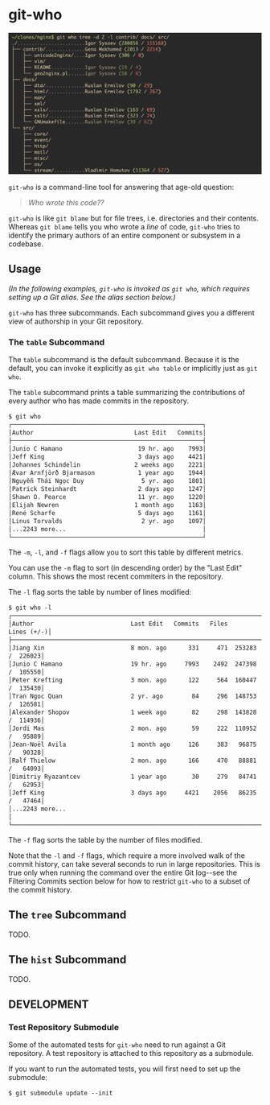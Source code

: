 # git-who
 ![Vanity screenshot](./screenshots/vanity.png)

`git-who` is a command-line tool for answering that age-old question:

> _Who wrote this code??_

`git-who` is like `git blame` but for file trees, i.e. directories and their
contents. Whereas `git blame` tells you who wrote a _line_ of code, `git-who`
tries to identify the primary authors of an entire component or subsystem in a
codebase.

## Usage
_(In the following examples, `git-who` is invoked as `git who`, which requires
setting up a Git alias. See the alias section below.)_

`git-who` has three subcommands. Each subcommand gives you a different view of
authorship in your Git repository.

### The `table` Subcommand
The `table` subcommand is the default subcommand. Because it is the default,
you can invoke it explicitly as `git who table` or implicitly just as `git
who`.

The `table` subcommand prints a table summarizing the contributions of every
author who has made commits in the repository.

```
$ git who
┌─────────────────────────────────────────────────────┐
│Author                            Last Edit   Commits│
├─────────────────────────────────────────────────────┤
│Junio C Hamano                     19 hr. ago    7993│
│Jeff King                          3 days ago    4421│
│Johannes Schindelin               2 weeks ago    2221│
│Ævar Arnfjörð Bjarmason            1 year ago    1944│
│Nguyễn Thái Ngọc Duy                5 yr. ago    1801│
│Patrick Steinhardt                 2 days ago    1247│
│Shawn O. Pearce                    11 yr. ago    1220│
│Elijah Newren                     1 month ago    1163│
│René Scharfe                       5 days ago    1161│
│Linus Torvalds                      2 yr. ago    1097│
│...2243 more...                                      │
└─────────────────────────────────────────────────────┘
```

The `-m`, `-l`, and `-f` flags allow you to sort this table by different
metrics.

You can use the `-m` flag to sort (in descending order) by the "Last
Edit" column. This shows the most recent commiters in the repository.

The `-l` flag sorts the table by number of lines modified:

```
$ git who -l
┌──────────────────────────────────────────────────────────────────────────────┐
│Author                           Last Edit   Commits   Files       Lines (+/-)│
├──────────────────────────────────────────────────────────────────────────────┤
│Jiang Xin                        8 mon. ago      331     471  253283 /  226023│
│Junio C Hamano                   19 hr. ago     7993    2492  247398 /  105550│
│Peter Krefting                   3 mon. ago      122     564  160447 /  135430│
│Tran Ngoc Quan                   2 yr. ago        84     296  148753 /  126581│
│Alexander Shopov                 1 week ago       82     298  143828 /  114936│
│Jordi Mas                        2 mon. ago       59     222  110952 /   95889│
│Jean-Noël Avila                  1 month ago     126     383   96875 /   90328│
│Ralf Thielow                     2 mon. ago      166     470   88881 /   64093│
│Dimitriy Ryazantcev              1 year ago       30     279   84741 /   62953│
│Jeff King                        3 days ago     4421    2056   86235 /   47464│
│...2243 more...                                                               │
└──────────────────────────────────────────────────────────────────────────────┘
```

The `-f` flag sorts the table by the number of files modified.

Note that the `-l` and `-f` flags, which require a more involved walk of the
commit history, can take several seconds to run in large repositories. This is
true only when running the command over the entire Git log--see the Filtering
Commits section below for how to restrict `git-who` to a subset of the commit
history.

## The `tree` Subcommand
TODO.

## The `hist` Subcommand
TODO.

## DEVELOPMENT
### Test Repository Submodule
Some of the automated tests for `git-who` need to run against a Git repository.
A test repository is attached to this repository as a submodule.

If you want to run the automated tests, you will first need to set up the
submodule:

```
$ git submodule update --init
```
